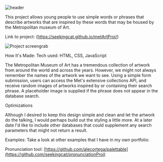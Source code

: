 ![header](https://capsule-render.vercel.app/api?type=wave&color=gradient&height=300&section=footer&text=Metroplitan%20Art%20Finder&fontSize=40)

This project allows young people to use simple words or phrases that describe artworks that are inspired by these words that may be housed by the Metropolitan museum of Art.

Link to project: (https://seekingcat.github.io/metArtProj/)

![Project screengrab](https://ibb.co/fqmpg8f)

How It's Made:
Tech used: HTML, CSS, JavaScript

The Metropolitan Museum of Art has a tremendous collection of artwork from around the world and across the years. However, we might not always remember the names of the artwork we want to see. Using a simple form submission, users can access the Met's extensive collections API, and receive random images of artworks inspired by or containing their search phrase. A placeholder image is supplied if the phrase does not appear in the database search.  

Optimizations

Although I desired to keep this design simple and clean and let the artwork do the talking, I would perhaps build out the styling a little more. At a later date I'd like to include other databases that could supplement any search parameters that might not return a result.

Examples:
Take a look at other examples that I have in my own portfolio:

Pronunciation tool: [https://github.com/alecortega/palettable](https://github.com/seekingcat/pronunciationProj)

